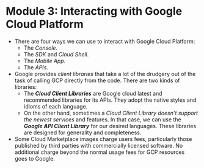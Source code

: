# Module 3: Interacting with Google Cloud Platform

- There are four ways we can use to interact with Google Cloud Platform:
  - The *Console*.
  - The *SDK* and *Cloud Shell*.
  - The *Mobile App*.
  - The *APIs*.
- Google provides *client libraries* that take a lot of the drudgery out of the task of calling GCP directly from the code. There are two kinds of libraries:
  - The ***Cloud Client Libraries*** are Google cloud latest and recommended libraries for its APIs. They adopt the native styles and idioms of each language.
  - On the other hand, sometimes a *Cloud Client Library doesn't support the newest services* and features. In that case, we can use the ***Google API Client Library*** for our desired languages. These libraries are designed for generality and completeness.
- Some Cloud Marketplace images charge users fees, particularly those published by third parties with commercially licensed software. No additional charge beyond the normal usage fees for GCP resources goes to Google.